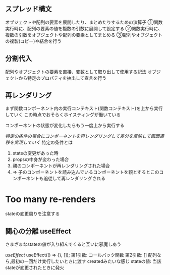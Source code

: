 ## スプレッド構文

オブジェクトや配列の要素を展開したり、まとめたりするための演算子
①関数実行時に、配列の要素の値を複数の引数に展開して設定する
②関数実行時に、複数の引数をオブジェクトや配列の要素としてまとめる
③配列やオブジェクトの複製(コピー)や結合を行う



## 分割代入

配列やオブジェクトの要素を直接、変数として取り出して使用する記法
オブジェクトから特定のプロパティを抽出して宣言を行う

## 再レンダリング

まず関数コンポーネント内の実行コンテキスト(関数コンテキスト)を上から実行していく
この時点でおそらくホイスティングが働いている

コンポーネントの状態が変化したらもう一度上から実行する

*特定の条件の場合にコンポーネントを再レンダリングして差分を反映して画面遷移を実現していく*
特定の条件とは

1. stateの変更があった時
2. propsの中身が変わった場合
3. 親のコンポーネントが再レンダリングされた場合 
4. => 子のコンポーネントを読み込んでいるコンポーネントを親とするとこのコンポーネントも追従して再レンダリングされる


# Too many re-renders

stateの変更周りを注意する

## 関心の分離 useEffect

さまざまなstateの値が入り組んでくると互いに邪魔しあう

*useEffect*
useEffect(() => {}, []);
第1引数: コールバック関数
第2引数:
        [] 配列なら,最初の一回だけ実行したいときに渡す createdみたいな感じ
        stateの値: 当該stateが変更されたときに発火